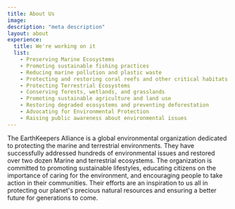 ```yaml
---
title: About Us
image:
description: "meta description"
layout: about
experience:
  title: We're working on it
  list:
    - Preserving Marine Ecosystems
    - Promoting sustainable fishing practices
    - Reducing marine pollution and plastic waste
    - Protecting and restoring coral reefs and other critical habitats
    - Protecting Terrestrial Ecosystems
    - Conserving forests, wetlands, and grasslands
    - Promoting sustainable agriculture and land use
    - Restoring degraded ecosystems and preventing deforestation
    - Advocating for Environmental Protection
    - Raising public awareness about environmental issues
---
```


The EarthKeepers Alliance is a global environmental organization dedicated to protecting the marine and terrestrial environments. They have successfully addressed hundreds of environmental issues and restored over two dozen Marine and terrestrial ecosystems. The organization is committed to promoting sustainable lifestyles, educating citizens on the importance of caring for the environment, and encouraging people to take action in their communities. Their efforts are an inspiration to us all in protecting our planet's precious natural resources and ensuring a better future for generations to come.
